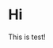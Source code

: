 <!--
{
  "title": "블로그4",
  "time": "2025-04-12T10:26:00.000Z",
  "description": "Hi This is test!"
}
-->

# Hi

This is test!